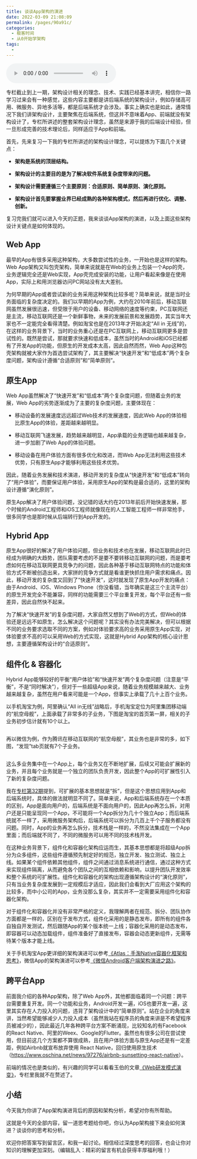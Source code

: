 ```yaml
---
title: 谈谈App架构的演进
date: 2022-03-09 21:08:09
permalink: /pages/90a91c/
categories:
  - 极客时间
  - 从0开始学架构
tags:
  - 
---
```

<audio title="49.谈谈App架构的演进" src="https://static001.geekbang.org/resource/audio/85/9a/8549a646ccdfa57e44d14b47d0d7979a.mp3" controls="controls"></audio> 
<p>专栏截止到上一期，架构设计相关的理念、技术、实践已经基本讲完，相信你一路学习过来会有一种感觉，这些内容主要都是讲后端系统的架构设计，例如存储高可用、微服务、异地多活等，都是后端系统才会涉及。事实上确实也是如此，通常情况下我们讲架构设计，主要聚焦在后端系统，但这并不意味着App、前端就没有架构设计了，专栏所讲述的整套架构设计理念，虽然是来源于我的后端设计经验，但一旦形成完善的技术理论后，同样适应于App和前端。</p>
<p>首先，先来复习一下我的专栏所讲述的架构设计理念，可以提炼为下面几个关键点：</p>
<ul>
<li>
<p><strong>架构是系统的顶层结构。</strong></p>
</li>
<li>
<p><strong>架构设计的主要目的是为了解决软件系统复杂度带来的问题。</strong></p>
</li>
<li>
<p><strong>架构设计需要遵循三个主要原则：合适原则、简单原则、演化原则。</strong></p>
</li>
<li>
<p><strong>架构设计首先要掌握业界已经成熟的各种架构模式，然后再进行优化、调整、创新。</strong></p>
</li>
</ul>
<p>复习完我们就可以进入今天的正题，我来<span class="orange">谈谈App架构的演进</span>，以及上面这些架构设计关键点是如何体现的。</p>
<h2>Web App</h2>
<p>最早的App有很多采用这种架构，大多数尝试性的业务，一开始也是这样的架构。Web App架构又叫包壳架构，简单来说就是在Web的业务上包装一个App的壳，业务逻辑完全还是Web实现，App壳完成安装的功能，让用户看起来像是在使用App，实际上和用浏览器访问PC网站没有太大差别。</p><!-- [[[read_end]]] -->
<p>为何早期的App或者尝试新的业务采用这种架构比较多呢？简单来说，就是当时业务面临的复杂度决定的。我们以早期的App为例，大约在2010年前后，移动互联网虽然发展很迅速，但受限于用户的设备、移动网络的速度等约束，PC互联网还是主流，移动互联网还是一个新鲜事物，未来的发展前景和发展趋势，其实当年大家也不一定能完全看得清楚。例如淘宝也是在2013年才开始决定“All in 无线”的，在这样的业务背景下，当时的业务重心还是在PC互联网上，移动互联网更多是尝试性的。既然是尝试，那就要求快速和低成本，虽然当时的Android和iOS已经都有了开发App的功能，但原生的开发成本太高，因此自然而然，Web App这种包壳架构就被大家作为首选尝试架构了，其主要解决“快速开发”和“低成本”两个复杂度问题，架构设计遵循“合适原则”和“简单原则”。</p>
<h2>原生App</h2>
<p>Web App虽然解决了“快速开发”和“低成本”两个复杂度问题，但随着业务的发展，Web App的劣势逐渐成为了主要的复杂度问题，主要体现在：</p>
<ul>
<li>
<p>移动设备的发展速度远远超过Web技术的发展速度，因此Web App的体验相比原生App的体验，差距越来越明显。</p>
</li>
<li>
<p>移动互联网飞速发展，趋势越来越明显，App承载的业务逻辑也越来越复杂，进一步加剧了Web App的体验问题。</p>
</li>
<li>
<p>移动设备在用户体验方面有很多优化和改进，而Web App无法利用这些技术优势，只有原生App才能够利用这些技术优势。</p>
</li>
</ul>
<p>因此，随着业务发展和技术演进，移动开发的复杂度从“快速开发”和“低成本”转向了“用户体验”，而要保证用户体验，采用原生App的架构是最合适的，这里的架构设计遵循“演化原则”。</p>
<p>原生App解决了用户体验问题，没记错的话大约在2013年前后开始快速发展，那个时候的Android工程师和iOS工程师就像现在的人工智能工程师一样非常抢手，很多同学也是那时候从后端转行到App开发的。</p>
<h2>Hybrid App</h2>
<p>原生App很好的解决了用户体验问题，但业务和技术也在发展，移动互联网此时已经成为明确的大趋势，团队需要考虑的不是要不要转移动互联网的问题，而是要考虑如何在移动互联网更具竞争力的问题，因此各种基于移动互联网特点的功能和体验方式不断被创造出来，大家拼的竞争方式就是看谁更快抓住用户需求和痛点。因此，移动开发的复杂度又回到了“快速开发”，这时就发现了原生App开发的痛点：由于Android、iOS、Windows Phone（你没看错，当年确实是这三个主流平台）的原生开发完全不能兼容，同样的功能需要三个平台重复开发，每个平台还有一些差异，因此自然快不起来。</p>
<p>为了解决“快速开发”的复杂度问题，大家自然又想到了Web的方式，但Web的体验还是远远不如原生，怎么解决这个问题呢？其实没有办法完美解决，但可以根据不同的业务要求选取不同的方案，例如对体验要求高的业务采用原生App实现，对体验要求不高的可以采用Web的方式实现，这就是Hybrid App架构的核心设计思想，主要遵循架构设计的“合适原则”。</p>
<h2>组件化 &amp; 容器化</h2>
<p>Hybrid App能够较好的平衡“用户体验”和“快速开发”两个复杂度问题（注意是“平衡”，不是“同时解决”），但对于一些超级App来说，随着业务规模越来越大、业务越来越复杂，虽然在用户看来可能是一个App，但事实上承载了几十上百个业务。</p>
<p>以手机淘宝为例，阿里确认“All in无线”战略后，手机淘宝定位为阿里集团移动端的“航空母舰”，上面承载了非常多的子业务，下图是淘宝的首页第一屏，相关的子业务初步估计就有10个以上。</p>
<p><img src="https://static001.geekbang.org/resource/image/4a/8c/4a5a9e9db6351b2a86afa6a564c21b8c.png" alt="" /></p>
<p>再以微信为例，作为腾讯在移动互联网的“航空母舰”，其业务也是非常的多，如下图，“发现”tab页就有7个子业务。</p>
<p><img src="https://static001.geekbang.org/resource/image/a0/e0/a0f224e4f6fe331a00c9007bea4a68e0.png" alt="" /></p>
<p>这么多业务集中在一个App上，每个业务又在不断地扩展，后续又可能会扩展新的业务，并且每个业务就是一个独立的团队负责开发，因此整个App的可扩展性引入了新的复杂度问题。</p>
<p>我在<a href="http://time.geekbang.org/column/article/10688">专栏第32期</a>提到，可扩展的基本思想就是“拆”，但是这个思想应用到App和后端系统时，具体的做法就明显不同了。简单来说，App和后端系统存在一个本质的区别，App是面向用户的，后端系统是不面向用户的，因此App再怎么拆，对用户还是只能呈现同一个App，不可能将一个App拆分为几十个独立App；而后端系统就不一样了，采用微服务架构后，后端系统可以拆分为几百上千个子服务都没有问题。同时，App的业务再怎么拆分，技术栈是一样的，不然没法集成在一个App里面；而后端就不同了，不同的微服务可以用不同的技术栈开发。</p>
<p>在这种业务背景下，组件化和容器化架构应运而生，其基本思想都是将超级App拆分为众多组件，这些组件遵循预先制定好的规范，独立开发、独立测试、独立上线。如果某个组件依赖其他组件，组件之间通过消息系统进行通信，通过这种方式来实现组件隔离，从而避免各个团队之间的互相依赖和影响，以提升团队开发效率和整个系统的可扩展性。组件化和容器化的架构出现遵循架构设计的“演化原则”，只有当业务复杂度发展到一定规模后才适应，因此我们会看到大厂应用这个架构的比较多，而中小公司的App，业务没那么复杂，其实并不一定需要采用组件化和容器化架构。</p>
<p>对于组件化和容器化并没有非常严格的定义，我理解两者在规范、拆分、团队协作方面都是一样的，区别在于发布方式，组件化采用的是静态发布，即所有的组件各自独自开发测试，然后跟随App的某个版本统一上线；容器化采用的是动态发布，即容器可以动态加载组件，组件准备好了直接发布，容器会动态更新组件，无需等待某个版本才能上线。</p>
<p>关于手机淘宝App更详细的架构演进可以参考<a href="http://www.infoq.com/cn/articles/shoutao-atlas">《</a><a href="http://www.infoq.com/cn/articles/shoutao-atlas">Atlas：手淘Native容器化框架和思考</a><a href="http://www.infoq.com/cn/articles/shoutao-atlas">》</a>，微信App的架构演进可以参考<a href="http://www.infoq.com/cn/articles/wechat-android-app-architecture">《</a><a href="http://www.infoq.com/cn/articles/wechat-android-app-architecture">微信Android客户端架构演进之路</a><a href="http://www.infoq.com/cn/articles/wechat-android-app-architecture">》</a>。</p>
<h2>跨平台App</h2>
<p>前面我介绍的各种App架构，除了Web App外，其他都面临着同一个问题：跨平台需要重复开发。同一个功能和业务，Android开发一遍，iOS也要开发一遍，这里其实存在人力投入的问题，违背了架构设计中的“简单原则”。站在企业的角度来讲，当然希望能够减少人力投入成本（虽然我站在程序员的角度来讲是不希望程序员被减少的），因此最近几年各种跨平台方案不断涌现，比较知名的有Facebook的React Native、阿里的Weex、Google的Flutter。虽然也有很多公司在尝试使用，但目前这几个方案都不算很成熟，且在用户体验方面与原生App还是有一定差距，例如Airbnb就宣布放弃使用 React Native，回归使用原生技术（<a href="https://www.oschina.net/news/97276/airbnb-sunsetting-react-native">https://www.oschina.net/news/97276/airbnb-sunsetting-react-native</a>）。</p>
<p>前端的情况也是类似的，有兴趣的同学可以看看玉伯的文章<a href="https://github.com/lifesinger/blog/issues/184">《</a><a href="https://github.com/lifesinger/blog/issues/184">Web研发模式演变</a><a href="https://github.com/lifesinger/blog/issues/184">》</a>，专栏里我就不在赘述了。</p>
<h2>小结</h2>
<p>今天我为你讲了App架构演进背后的原因和架构分析，希望对你有所帮助。</p>
<p>这就是今天的全部内容，留一道思考题给你吧，你认为App架构接下来会如何演进？谈谈你的思考和分析。</p>
<p>欢迎你把答案写到留言区，和我一起讨论。相信经过深度思考的回答，也会让你对知识的理解更加深刻。（编辑乱入：精彩的留言有机会获得丰厚福利哦！）</p>
<p></p>
